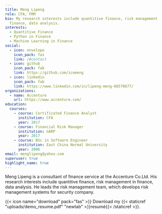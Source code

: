 ```yaml
---
title: Meng Lipeng
role: CFA, FRM
bio: My research interests include quantitive finance, risk management in
  finance, data analysis.
interests:
  - Quantitive Finance
  - Python in Finance
  - Machine Learning in Finance
social:
  - icon: envelope
    icon_pack: fas
    link: /#contact
  - icon: github
    icon_pack: fab
    link: https://github.com/icemeng
  - icon: linkedin
    icon_pack: fab
    link: https://www.linkedin.com/in/lipeng-meng-68578677/
organizations:
  - name: Accenture
    url: https://www.accenture.com/
education:
  courses:
    - course: Certificated Finance Analyst
      institution: CFA
      year: 2017
    - course: Financial Risk Manager
      institution: GARP
      year: 2017
    - course: BSc in Software Engineer
      institution: East China Normal University
      year: 2006
email: menglipeng@yahoo.com
superuser: true
highlight_name: true
---
```

Meng Lipeng is a consultant of finance service at the Accenture Co.Ltd. His research interests include quantitive finance, risk management in finance, data analysis. He leads the risk management team, which develops risk management systems for security company.

{{< icon name="download" pack="fas" >}} Download my {{< staticref "uploads/demo_resume.pdf" "newtab" >}}resumé{{< /staticref >}}.